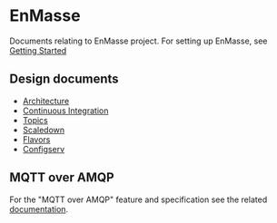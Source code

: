 # EnMasse

Documents relating to EnMasse project. For setting up EnMasse, see [Getting Started](getting-started/README.md)

## Design documents

   * [Architecture](overview/architecture.md)
   * [Continuous Integration](ci/README.md)
   * [Topics](topics/design.md)
   * [Scaledown](scaledown/design.md)
   * [Flavors](flavors/design.md)
   * [Configserv](configserv/README.md)

## MQTT over AMQP

For the "MQTT over AMQP" feature and specification see the related [documentation](mqtt-over-amqp/README.md).
